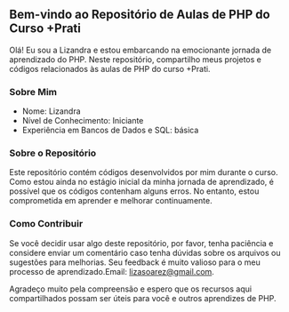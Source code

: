 ## Bem-vindo ao Repositório de Aulas de PHP do Curso +Prati

Olá! Eu sou a Lizandra e estou embarcando na emocionante jornada de aprendizado do PHP. Neste repositório, compartilho meus projetos e códigos relacionados às aulas de PHP do curso +Prati.

### Sobre Mim
- Nome: Lizandra
- Nível de Conhecimento: Iniciante
- Experiência em Bancos de Dados e SQL: básica

### Sobre o Repositório
Este repositório contém códigos desenvolvidos por mim durante o curso. Como estou ainda no estágio inicial da minha jornada de aprendizado, é possível que os códigos contenham alguns erros. No entanto, estou comprometida em aprender e melhorar continuamente.

### Como Contribuir
Se você decidir usar algo deste repositório, por favor, tenha paciência e considere enviar um comentário caso tenha dúvidas sobre os arquivos ou sugestões para melhorias. Seu feedback é muito valioso para o meu processo de aprendizado.Email: lizasoarez@gmail.com.

Agradeço muito pela compreensão e espero que os recursos aqui compartilhados possam ser úteis para você e outros aprendizes de PHP.
